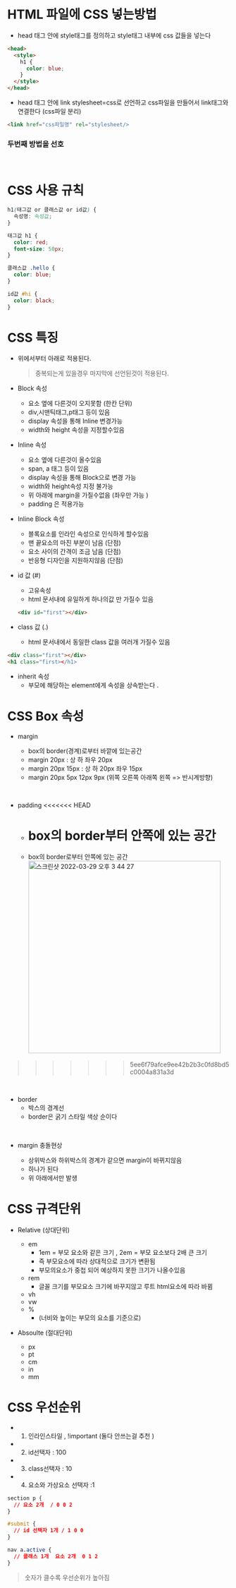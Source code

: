 # HTML 파일에 CSS 넣는방법

- head 태그 안에 style태그를 정의하고 style태그 내부에 css 값들을 넣는다

```html
<head>
  <style>
    h1 {
      color: blue;
    }
  </style>
</head>
```

- head 태그 안에 link stylesheet=css로 선언하고 css파일을 만들어서 link태그와 연결한다 (css파일 분리)

```html
<link href="css파일명" rel="stylesheet/>

```

### 두번째 방법을 선호

<br>

# CSS 사용 규칙

```css
h1(태그값 or 클래스값 or id값) {
  속성명: 속성값;
}

태그값 h1 {
  color: red;
  font-size: 50px;
}

클래스값 .hello {
  color: blue;
}

id값 #hi {
  color: black;
}
```

# CSS 특징

- 위에서부터 아래로 적용된다.

  > 중복되는게 있을경우 마지막에 선언된것이 적용된다.

- Block 속성

  - 요소 옆에 다른것이 오지못함 (한칸 단위)
  - div,시맨틱태그,p태그 등이 있음
  - display 속성을 통해 Inline 변경가능
  - width와 height 속성을 지정할수있음

- Inline 속성

  - 요소 옆에 다른것이 올수있음
  - span, a 태그 등이 있음
  - display 속성을 통해 Block으로 변경 가능
  - width와 height속성 지정 불가능
  - 위 아래에 margin을 가질수없음 (좌우만 가능 )
  - padding 은 적용가능

- Inline Block 속성

  - 블록요소를 인라인 속성으로 인식하게 할수있음
  - 맨 끝요소의 마진 부분이 남음 (단점)
  - 요소 사이의 간격이 조금 남음 (단점)
  - 반응형 디자인을 지원하지않음 (단점)

- id 값 (#)

  - 고유속성
  - html 문서내에 유일하게 하나의값 만 가질수 있음

  ```html
  <div id="first"></div>
  ```

- class 값 (.)
  - html 문서내에서 동일한 class 값을 여러개 가질수 있음

```html
<div class="first"></div>
<h1 class="first></h1>
```

- inherit 속성
  - 부모에 해당하는 element에게 속성을 상속받는다 .

# CSS Box 속성

- margin

  - box의 border(경계)로부터 바깥에 있는공간
  - margin 20px : 상 하 좌우 20px
  - margin 20px 15px : 상 하 20px 좌우 15px
  - margin 20px 5px 12px 9px (위쪽 오른쪽 아래쪽 왼쪽 => 반시계방향)

&nbsp;

- padding
  <<<<<<< HEAD
  - # box의 border부터 안쪽에 있는 공간
  - box의 border로부터 안쪽에 있는 공간
    <img width="436" alt="스크린샷 2022-03-29 오후 3 44 27" src="https://user-images.githubusercontent.com/100929485/160550109-a9b0eb11-2280-4cda-a5f6-4e54cbd18b1f.png">

> > > > > > > 5ee6f79afce9ee42b2b3c0fd8bd5c0004a831a3d

&nbsp;

- border
  - 박스의 경계선
  - border은 굵기 스타일 색상 순이다

&nbsp;

- margin 충돌현상

  - 상위박스와 하위박스의 경계가 같으면 margin이 바뀌지않음
  - 하나가 된다
  - 위 아래에서만 발생

# CSS 규격단위

- Relative (상대단위)

  - em
    - 1em = 부모 요소와 같은 크기 , 2em = 부모 요소보다 2배 큰 크기
    - 즉 부모요소에 따라 상대적으로 크기가 변환됨
    - 부모의요소가 중첩 되어 예상하지 못한 크기가 나올수있음
  - rem
    - 글꼴 크기를 부모요소 크기에 바꾸지않고 루트 html요소에 따라 바뀜
  - vh
  - vw
  - %
    - (너비와 높이는 부모의 요소를 기준으로)

- Absoulte (절대단위)
  - px
  - pt
  - cm
  - in
  - mm

# CSS 우선순위

- 1.  인라인스타일 , !important (둘다 안쓰는걸 추천 )
- 2.  id선택자 : 100
- 3.  class선택자 : 10
- 4.  요소와 가상요소 선택자 :1

```css
section p {
  // 요소 2개  / 0 0 2
}

#submit {
  // id 선택자 1개 / 1 0 0
}

nav a.active {
  // 클래스 1개  요소 2개  0 1 2
}
```

> 숫자가 클수록 우선순위가 높아짐
